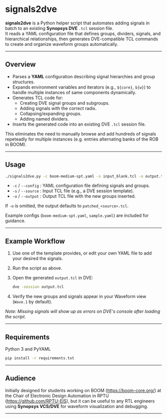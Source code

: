 # signals2dve

**signals2dve** is a Python helper script that automates adding signals in batch to an existing **Synopsys DVE** `.tcl` session file.  
It reads a YAML configuration file that defines groups, dividers, signals, and hierarchical relationships, then generates DVE-compatible TCL commands to create and organize waveform groups automatically.

---

## Overview

- Parses a **YAML** configuration describing signal hierarchies and group structures.
- Expands environment variables and iterators (e.g., `${core}`, `${w}`) to handle multiple instances of same components dynamically.
- Generates TCL code for:
  - Creating DVE signal groups and subgroups.
  - Adding signals with the correct radix.
  - Collapsing/expanding groups.
  - Adding named dividers.
- Inserts the generated code into an existing DVE `.tcl` session file.

This eliminates the need to manually browse and add hundreds of signals repeteadly for multiple instances (e.g. entries alternating banks of the ROB in BOOM).

---

## Usage

```bash
./signals2dve.py -c boom-medium-spt.yaml -s input_blank.tcl -o output.tcl
```

* `-c` / `--config` : YAML configuration file defining signals and groups.
* `-s` / `--source` : Input TCL file (e.g., a DVE session template).
* `-o` / `--output` : Output TCL file with the new groups inserted.

If `-o` is omitted, the output defaults to `patched_<source>.tcl`.

Example configs (`boom-medium-spt.yaml`, `sample.yaml`) are included for guidance.

---

## Example Workflow

1. Use one of the template provides, or edit your own YAML file to add your desired the signals.
2. Run the script as above.
3. Open the generated `output.tcl` in DVE:

   ```bash
   dve -session output.tcl
   ```
4. Verify the new groups and signals appear in your Waveform view (`Wave.1` by default).

*Note: Missing signals will show up as errors on  DVE's console after loading the script.*

---

## Requirements

Python 3 and PyYAML

```bash
pip install -r requirements.txt
```

---

## Audience

Initially designed for students working on BOOM (https://boom-core.org/) at the Chair of Electronic Design Automation in RPTU (https://github.com/RPTU-EIS), but it can be useful to any RTL engineers using **Synopsys VCS/DVE** for waveform visualization and debugging.

---


